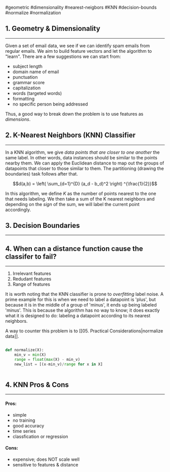 #geometric #dimensionality #nearest-neigbors #KNN #decision-bounds #normalize #normalization 

## 1. Geometry & Dimensionality
---
Given a set of email data, we see if we can identify spam emails from regular emails. We aim to build feature vectors and let the algorithm to "learn". There are a few suggestions we can start from:
- subject length
- domain name of email
- punctuation
- grammar score
- capitalization
- words (targeted words)
- formatting
- no specific person being addressed

Thus, a good way to break down the problem is to use features as *dimensions*.


## 2. K-Nearest Neighbors (KNN) Classifier
---
In a KNN algorithm, we give *data points that are closer to one another* the same label. In other words, data instances should be similar to the points nearby them. We can apply the Euclidean distance to map out the groups of datapoints that closer to those similar to them. The partitioning (drawing the boundaries) task follows after that.

$$d(a,b) = \left( \sum_{d=1}^{D} (a_d - b_d)^2 \right) ^{\frac{1}{2}}$$

In this algorithm, we define $K$ as the number of points nearest to the one that needs labeling. We then take a sum of the K nearest neighbors and depending on the *sign* of the sum, we will label the current point accordingly.

## 3. Decision Boundaries
---



## 4. When can a distance function cause the classifer to fail?
---
1. Irrelevant features
2. Redudant features
3. Range of features

It is worth noting that the KNN classifier is prone to *overfitting* label noise. A prime example for this is when we need to label a datapoint is 'plus', but because it is in the middle of a group of 'minus', it ends up being labeled 'minus'. This is because the algorithm has no way to know; it does exactly what it is designed to do: labeling a datapoint according to its nearest neighbors.

A way to counter this problem is to [[05. Practical Considerations|normalize data]].

```python

def normalize(X):
	min_v = min(X)
	range = float(max(X) - min_v)
	new_list = [(x-min_v)/range for x in X]
	
```


## 4. KNN Pros & Cons
---
#### Pros:
- simple
- no training
- good accuracy
- time series
- classfication or regression

#### Cons:
- expensive; does NOT scale well
- sensitive to features & distance
